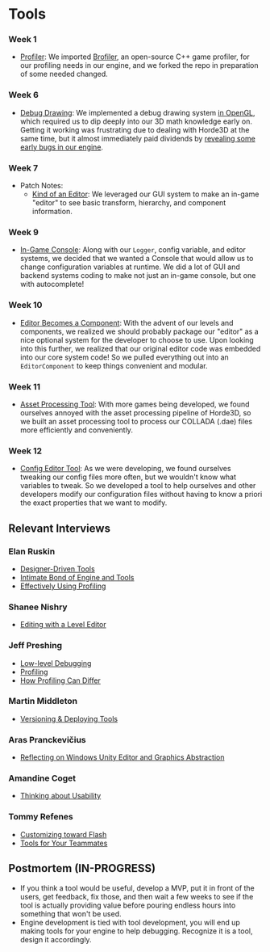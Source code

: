 # Tools

### Week 1
- [Profiler](../../blogs/week-1/#profiler): We imported [Brofiler](http://brofiler.com/), an open-source C++ game profiler, for our profiling needs in our engine, and we forked the repo in preparation of some needed changed.

### Week 6
- [Debug Drawing](../../blogs/week-6/#debug-drawing): We implemented a debug drawing system [in OpenGL](../../blogs/week-6/#foray-into-opengl), which required us to dip deeply into our 3D math knowledge early on. Getting it working was frustrating due to dealing with Horde3D at the same time, but it almost immediately paid dividends by [revealing some early bugs in our engine](../../blogs/week-6/#model-asset-pipeline).

### Week 7
- Patch Notes:
    - [Kind of an Editor](../../blogs/week-7/#editor): We leveraged our GUI system to make an in-game "editor" to see basic transform, hierarchy, and component information.

### Week 9
- [In-Game Console](../../blogs/week-9/#console): Along with our `Logger`, config variable, and editor systems, we decided that we wanted a Console that would allow us to change configuration variables at runtime. We did a lot of GUI and backend systems coding to make not just an in-game console, but one with autocomplete!

### Week 10
- [Editor Becomes a Component](../../blogs/week-10/#editor-component): With the advent of our levels and components, we realized we should probably package our "editor" as a nice optional system for the developer to choose to use. Upon looking into this further, we realized that our original editor code was embedded into our core system code! So we pulled everything out into an `EditorComponent` to keep things convenient and modular.

### Week 11
- [Asset Processing Tool](../../blogs/week-11/#asset-processing-tool): With more games being developed, we found ourselves annoyed with the asset processing pipeline of Horde3D, so we built an asset processing tool to process our COLLADA (.dae) files more efficiently and conveniently.

### Week 12
- [Config Editor Tool](../../blogs/week-12/#config-editor-tool): As we were developing, we found ourselves tweaking our config files more often, but we wouldn't know what variables to tweak. So we developed a tool to help ourselves and other developers modify our configuration files without having to know a priori the exact properties that we want to modify.

## Relevant Interviews

### Elan Ruskin
- [Designer-Driven Tools](../../interviews/ElanRuskin-interview/#designer-driven-tools)
- [Intimate Bond of Engine and Tools](../../interviews/ElanRuskin-interview/#intimate-bond-of-engine-and-tools)
- [Effectively Using Profiling](../../interviews/ElanRuskin-interview/#effectively-using-profiling)
### Shanee Nishry
- [Editing with a Level Editor](../../interviews/ShaneeNishry-interview/#editing-with-a-level-editor)
### Jeff Preshing
- [Low-level Debugging](../../interviews/JeffPreshing-interview/#low-level-debugging)
- [Profiling](../../interviews/JeffPreshing-interview/#profiling)
- [How Profiling Can Differ](../../interviews/JeffPreshing-interview/#how-profiling-can-differ)
### Martin Middleton
- [Versioning & Deploying Tools](../../interviews/MartinMiddleton-interview/#versioning-deploying-tools)
### Aras Pranckevičius
- [Reflecting on Windows Unity Editor and Graphics Abstraction](../../interviews/ArasPranckevicius-interview/#reflecting-on-windows-unity-editor-and-graphics-abstraction)
### Amandine Coget
- [Thinking about Usability](../../interviews/AmandineCoget-interview/#thinking-about-usability)
### Tommy Refenes
- [Customizing toward Flash](../../interviews/TommyRefenes-interview/#customizing-toward-flash)
- [Tools for Your Teammates](../../interviews/TommyRefenes-interview/#tools-for-your-teammates)

## Postmortem (IN-PROGRESS)
*   If you think a tool would be useful, develop a MVP, put it in front of the users, get feedback, fix those, and then wait a few weeks to see if the tool is actually providing value before pouring endless hours into something that won't be used.
*   Engine development is tied with tool development, you will end up making tools for your engine to help debugging. Recognize it is a tool, design it accordingly.